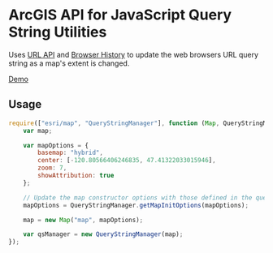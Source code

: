﻿ArcGIS API for JavaScript Query String Utilities
================================================

Uses [URL API] and [Browser History] to update the web browsers URL query string as a map's extent is changed.

[Demo](http://wsdot-gis.github.com/arcgis-query-string-utilities/demo/)

Usage
-----

```javascript
require(["esri/map", "QueryStringManager"], function (Map, QueryStringManager) {
    var map;

    var mapOptions = {
        basemap: "hybrid",
        center: [-120.80566406246835, 47.41322033015946],
        zoom: 7,
        showAttribution: true
    };

    // Update the map constructor options with those defined in the query string.
    mapOptions = QueryStringManager.getMapInitOptions(mapOptions);

    map = new Map("map", mapOptions);

    var qsManager = new QueryStringManager(map);
});
```

[URL API]:https://url.spec.whatwg.org/#api
[Browser History]:https://developer.mozilla.org/en-US/docs/Web/Guide/API/DOM/Manipulating_the_browser_history